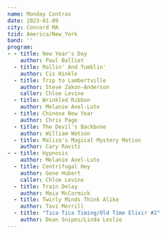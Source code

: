 ```yaml
---
name: Monday Contras
date: 2023-01-09
city: Concord MA
tzid: America/New_York
band: ''
program:
- - title: New Year's Day
    author: Paul Balliet
  - title: Rollin' And Tumblin'
    author: Cis Hinkle
  - title: Trip to Lambertville
    author: Steve Zakon-Anderson
    caller: Chloe Levine
  - title: Wrinkled Ribbon
    author: Melanie Axel-Lute
  - title: Chinese New Year
    author: Chris Page
  - title: The Devil's Backbone
    author: William Watson
  - title: Maliza's Magical Mystery Motion
    author: Cary Ravitz
- - title: Hypnosis
    author: Melanie Axel-Lute
  - title: Centrifugal Hey
    author: Gene Hubert
    caller: Chloe Levine
  - title: Train Delay
    author: Maia McCormick
  - title: Twirly Minds Think Alike
    author: Tavi Merrill
  - title: "Tica Tica Timing/Old Time Elixir #2"
    author: Dean Snipes/Linda Leslie
---
```


